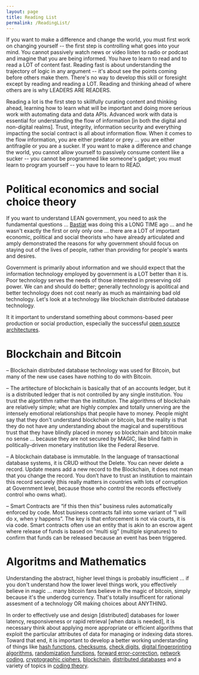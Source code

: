```yaml
---
layout: page
title: Reading List
permalink: /ReadingList/
---
```


If you want to make a difference and change the world, you must first work on changing yourself -- the first step is controlling what goes into your mind. You cannot passively watch news or video listen to radio or podcast and imagine that you are being informed.  You have to learn to read and to read a LOT of content fast.  Reading fast is about understanding the trajectory of logic in any argument -- it's about see the points coming before others make them.  There's no way to develop this skill or foresight except by reading and reading a LOT.  Reading and thinking ahead of where others are is why LEADERS ARE READERS.  

Reading a lot is the first step to skillfully curating content and thinking ahead, learning how to learn what will be important and doing more serious work with automating data and data APIs. Advanced work with data is essential for understanding the flow of information [in both the digital and non-digital realms].  Trust, integrity, information security and everything impacting the social contract is all about information flow. When it comes to the flow information, you are either predator or prey ... you are either antifragile or you are a sucker.  If you want to make a difference and change the world, you cannot allow yourself to passively consume content like a sucker -- you cannot be programmed like someone's gadget; you must learn to program yourself -- you have to learn to READ.

# Political economics and social choice theory
If you want to understand LEAN government, you need to ask the fundamental questions ... [Bastiat](http://bastiat.org/en/the_law.html#SECTION_G004) was doing this a LONG TIME ago ... and he wasn't exactly the first or only only one ... there are a LOT of important economic, political and social theorists who have already articulated and amply demonstrated the reasons for why government should focus on staying out of the lives of people, rather than providing for people's wants and desires.

Government is primarily about information and we should expect that the information technology employed by government is a LOT better than it is.  Poor technology serves the needs of those interested in preserving old power.  We can and should do better; generally technology is apolitical and better technology does not cost nearly as much as maintaining bad old technology. Let's look at a technology like blockchain distributed database technology.

It it important to understand something about commons-based peer production or social production, especially the successful [open source architectures](http://aosabook.org/en/index.html).

# Blockchain and Bitcoin
– Blockchain distributed database technology was used for Bitcoin, but many of the new use cases have nothing to do with Bitcoin.

– The artitecture of blockchain is basically that of an accounts ledger, but it is a distributed ledger that is not controlled by any single institution. You trust the algortithm rather than the institution.  The algorithms of blockchain are relatively simple; what are highly complex and totally unnerving are the intensely emotional relationships that people have to money.  People might say that they don't understand blockchain or bitcoin, but the reality is that they do not have any understanding about the magical and superstitious trust that they have blindly placed in money so blockchain and bitcoin make no sense ... because they are not secured by MAGIC, like blind faith in politically-driven monetary institution like the Federal Reserve.

– A blockchain database is immutable. In the language of transactional database systems, it is CRUD without the Delete. You can never delete a record. Update means add a new record to the Blockchain, it does not mean that you change the record. You don’t have to trust an institution to maintain this record securely (this really matters in countries with lots of corruption at Government level, because those who control the records effectively control who owns what).

– Smart Contracts are “if this then this” business rules automatically enforced by code. Most business contracts fall into some variant of “I will do x, when y happens”. The key is that enforcement is not via courts, it is via code. Smart contracts often use an entity that is akin to an escrow agent where release of funds is based on “multi sig” (multiple signatures) to confirm that funds can be released because an event has been triggered.

# Algoritms and Mathematics
 Understanding the abstract, higher level things is probably insufficient ... if you don't understand how the lower level things work, you effectively believe in magic ... many bitcoin fans believe in the magic of bitcoin, simply because it's the underdog currency.  That's totally insufficent for rational assesment of a technology OR making choices about ANYTHING.  

 In order to effectively use and design [distributed] databases for lower latency, responsiveness or rapid retrieval [when data is needed], it is necessary think about applying more appropriate or efficient algorithms that exploit the particular attributes of data for managing or indexing data stores.  Toward that end, it is important to develop a better working understanding of things like [hash functions](https://en.wikipedia.org/wiki/Hash_function), [checksums](https://en.wikipedia.org/wiki/Checksum), [check digits](https://en.wikipedia.org/wiki/Check_digit), [digital fingerprinting algorithms](https://en.wikipedia.org/wiki/Fingerprint_%28computing%29), [randomization functions](https://en.wikipedia.org/wiki/Randomization_function), [forward error-correction](https://en.wikipedia.org/wiki/Forward_error_correction), [network coding](https://en.wikipedia.org/wiki/Linear_network_coding), [cryptographic ciphers](https://en.wikipedia.org/wiki/Cipher), [blockchain](https://en.wikipedia.org/wiki/Block_chain_(database)), [distributed databases](https://en.wikipedia.org/wiki/Distributed_database) and a variety of topics in [coding theory](https://en.wikipedia.org/wiki/Coding_theory).
